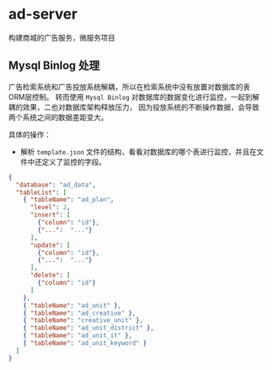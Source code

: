 # ad-server

构建商城的广告服务，微服务项目

## Mysql Binlog 处理

广告检索系统和广告投放系统解耦，所以在检索系统中没有放置对数据库的表ORM层控制。
转而使用 `Mysql Binlog` 对数据库的数据变化进行监控，一起到解耦的效果，二也对数据库架构释放压力，
因为投放系统的不断操作数据，会导致两个系统之间的数据差距变大。

具体的操作：

- 解析 `template.json` 文件的结构，看看对数据库的哪个表进行监控，并且在文件中还定义了监控的字段。

```json
{
  "database": "ad_data",
  "tableList": [
    { "tableName": "ad_plan",
      "level": 2,
      "insert": [
        {"column": "id"},
        {"...":  "..."}
      ],
      "update": [
        {"column": "id"},
        {"...":  "..."}
      ],
      "delete": [
        {"column": "id"}
      ]
    },
    { "tableName": "ad_unit" },
    { "tableName": "ad_creative" },
    { "tableName": "creative_unit" },
    { "tableName": "ad_unit_district" },
    { "tableName": "ad_unit_it" },
    { "tableName": "ad_unit_keyword" }
  ]
}
```